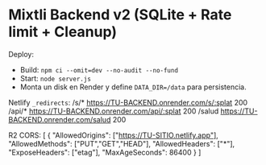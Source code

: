# Mixtli Backend v2 (SQLite + Rate limit + Cleanup)
Deploy:
- Build: `npm ci --omit=dev --no-audit --no-fund`
- Start: `node server.js`
- Monta un disk en Render y define `DATA_DIR=/data` para persistencia.

Netlify `_redirects`:
/s/*   https://TU-BACKEND.onrender.com/s/:splat   200
/api/* https://TU-BACKEND.onrender.com/api/:splat 200
/salud https://TU-BACKEND.onrender.com/salud      200

R2 CORS:
[
  {
    "AllowedOrigins": ["https://TU-SITIO.netlify.app"],
    "AllowedMethods": ["PUT","GET","HEAD"],
    "AllowedHeaders": ["*"],
    "ExposeHeaders": ["etag"],
    "MaxAgeSeconds": 86400
  }
]
